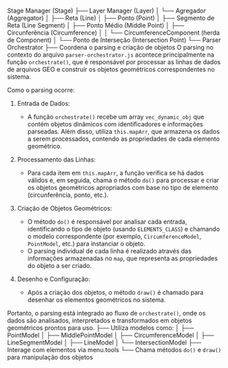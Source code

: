 Stage Manager (Stage)
   ├── Layer Manager (Layer)
   │   └── Agregador (Aggregator)
   │       ├── Reta (Line)
   │       ├── Ponto (Point)
   │       ├── Segmento de Reta (Line Segment)
   │       ├── Ponto Médio (Middle Point)
   │       ├── Circunferência (Circumference)
   │       │   └── CircumferenceComponent (herda de Component)
   │       └── Ponto de Interseção (Intersection Point)
   └── Parser Orchestrator
           ├── Coordena o parsing e criação de objetos
             O parsing no contexto do arquivo `parser-orchestrator.js` acontece principalmente na função `orchestrate()`, que é responsável por processar as linhas de dados de arquivos GEO e construir os objetos geométricos correspondentes no sistema.

Como o parsing ocorre:

1. Entrada de Dados:
   - A função `orchestrate()` recebe um array `vec_dynamic_obj` que contém objetos dinâmicos com identificadores e informações parseadas. Além disso, utiliza `this.mapArr`, que armazena os dados a serem processados, contendo as propriedades de cada elemento geométrico.

2. Processamento das Linhas:
   - Para cada item em `this.mapArr`, a função verifica se há dados válidos e, em seguida, chama o método `do()` para processar e criar os objetos geométricos apropriados com base no tipo de elemento (circunferência, ponto, etc.).

3. Criação de Objetos Geométricos:
   - O método `do()` é responsável por analisar cada entrada, identificando o tipo de objeto (usando `ELEMENTS_CLASS`) e chamando o modelo correspondente (por exemplo, `CircumferenceModel`, `PointModel`, etc.) para instanciar o objeto.
   - O parsing individual de cada linha é realizado através das informações armazenadas no `map`, que representa as propriedades do objeto a ser criado.

4. Desenho e Configuração:
   - Após a criação dos objetos, o método `draw()` é chamado para desenhar os elementos geométricos no sistema. 

Portanto, o parsing está integrado ao fluxo de `orchestrate()`, onde os dados são analisados, interpretados e transformados em objetos geométricos prontos para uso.
           ├── Utiliza modelos como:
           │   ├── PointModel
           │   ├── MiddlePointModel
           │   ├── CircumferenceModel
           │   ├── LineSegmentModel
           │   ├── LineModel
           │   └── IntersectionModel
           ├── Interage com elementos via menu.tools
           └── Chama métodos `do()` e `draw()` para manipulação dos objetos
